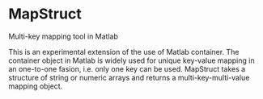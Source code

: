 # MapStruct
Multi-key mapping tool in Matlab

This is an experimental extension of the use of Matlab container. The container object in Matlab is widely used for unique key-value mapping in an one-to-one fasion, i.e. only one key can be used. MapStruct takes a structure of string or numeric arrays and returns a multi-key-multi-value mapping object.
